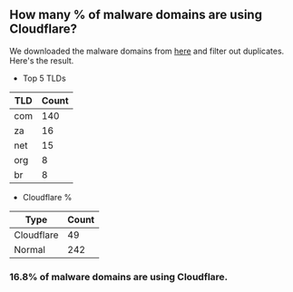## How many % of malware domains are using Cloudflare?


We downloaded the malware domains from [here](https://urlhaus.abuse.ch) and filter out duplicates.
Here's the result.


[//]: # (start replacement)


- Top 5 TLDs

| TLD | Count |
| --- | --- |
| com | 140 |
| za | 16 |
| net | 15 |
| org | 8 |
| br | 8 |


- Cloudflare %

| Type | Count |
| --- | --- |
| Cloudflare | 49 |
| Normal | 242 |


### 16.8% of malware domains are using Cloudflare.